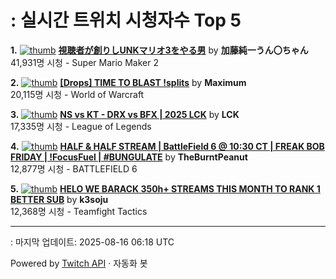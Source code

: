 # : 실시간 트위치 시청자수 Top 5

**1.** [![thumb](https://static-cdn.jtvnw.net/previews-ttv/live_user_kato_junichi0817-320x180.jpg)](https://twitch.tv/加藤純一うん〇ちゃん)
**[視聴者が創りしUNKマリオ3をやる男](https://twitch.tv/加藤純一うん〇ちゃん)** by **加藤純一うん〇ちゃん**<br>41,931명 시청  - Super Mario Maker 2

**2.** [![thumb](https://static-cdn.jtvnw.net/previews-ttv/live_user_maximum-320x180.jpg)](https://twitch.tv/Maximum)
**[[Drops] TIME TO BLAST !splits](https://twitch.tv/Maximum)** by **Maximum**<br>20,115명 시청  - World of Warcraft

**3.** [![thumb](https://static-cdn.jtvnw.net/previews-ttv/live_user_lck-320x180.jpg)](https://twitch.tv/LCK)
**[NS vs KT - DRX vs BFX | 2025 LCK](https://twitch.tv/LCK)** by **LCK**<br>17,335명 시청  - League of Legends

**4.** [![thumb](https://static-cdn.jtvnw.net/previews-ttv/live_user_theburntpeanut-320x180.jpg)](https://twitch.tv/TheBurntPeanut)
**[HALF & HALF STREAM | BattleField 6 @ 10:30 CT | FREAK BOB FRIDAY | !FocusFuel | #BUNGULATE](https://twitch.tv/TheBurntPeanut)** by **TheBurntPeanut**<br>12,877명 시청  - BATTLEFIELD 6

**5.** [![thumb](https://static-cdn.jtvnw.net/previews-ttv/live_user_k3soju-320x180.jpg)](https://twitch.tv/k3soju)
**[HELO WE BARACK 350h+ STREAMS THIS MONTH TO RANK 1 BETTER SUB](https://twitch.tv/k3soju)** by **k3soju**<br>12,368명 시청  - Teamfight Tactics


---
: 마지막 업데이트: 2025-08-16 06:18 UTC

Powered by [Twitch API](https://dev.twitch.tv/docs/api/reference) · 자동화 봇